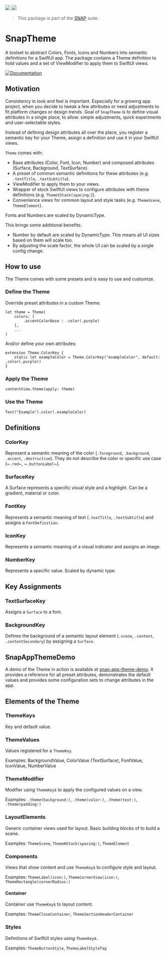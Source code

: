 <!-- Copy badges from SPI -->
[![](https://img.shields.io/endpoint?url=https%3A%2F%2Fswiftpackageindex.com%2Fapi%2Fpackages%2Fsimonnickel%2Fsnap-theme%2Fbadge%3Ftype%3Dplatforms)](https://swiftpackageindex.com/simonnickel/snap-theme)
[![](https://img.shields.io/endpoint?url=https%3A%2F%2Fswiftpackageindex.com%2Fapi%2Fpackages%2Fsimonnickel%2Fsnap-theme%2Fbadge%3Ftype%3Dswift-versions)](https://swiftpackageindex.com/simonnickel/snap-theme) 

> This package is part of the [SNAP](https://github.com/simonnickel/snap-abstract) suite.


# SnapTheme

A toolset to abstract Colors, Fonts, Icons and Numbers into semantic definitions for a SwiftUI app. The package contains a Theme definition to hold values and a set of ViewModifier to apply them to SwiftUI views.


[![Documentation][documentation badge]][documentation] 

[documentation]: https://swiftpackageindex.com/simonnickel/snap-theme/main/documentation/snaptheme
[documentation badge]: https://img.shields.io/badge/Documentation-DocC-blue


## Motivation

Consistency in look and feel is important. Especially for a growing app project, when you decide to tweak a few attributes or need adjustments to fit platform changes or design trends. Goal of `SnapTheme` is to define visual attributes in a single place, to allow: simple adjustments, quick experiments and user-selectable styles. 

Instead of defining design attributes all over the place, you register a semantic key for your Theme, assign a definition and use it in your SwiftUI views.

`Theme` comes with:
 - Base attributes (Color, Font, Icon, Number) and composed attributes (Surface, Background, TextSurface).
 - A preset of common semantic definitions for these attributes (e.g. `.textTitle`, `.textSubtitle`).
 - ViewModifier to apply them to your views.
 - Wrapper of stock SwiftUI views to configure attributes with theme definitions (e.g. `ThemeVStack(spacing:`)).
 - Convenience views for common layout and style tasks (e.g. `ThemeScene`, `ThemeElement`).

Fonts and Numbers are scaled by DynamicType.

This brings some additional benefits: 
 - Number by default are scaled by DynamicType. This means all UI sizes based on them will scale too.
 - By adjusting the scale factor, the whole UI can be scaled by a single config change.
  

## How to use

The Theme comes with some presets and is easy to use and customize.

### Define the Theme
Override preset attributes in a custom Theme:
```
let theme = Theme(
	colors: [
		.accentColorBase : .color(.purple)
	], 
	...
)
```

And/or define your own attributes:
```
extension Theme.ColorKey {
	static let exampleColor = Theme.ColorKey("exampleColor", default: .color(.purple))
}
```

### Apply the Theme
```
contentView.theme(apply: theme)
```

### Use the Theme
```
Text("Example").color(.exampleColor)
```


## Definitions

### ColorKey

Represent a semantic meaning of the color (`.foreground`, `.background`, `.accent`, `.destructive`).
They do not describe the color or specific use case (~`.red`~, ~`.buttonLabel`~).


### SurfaceKey

A Surface represents a specific visual style and a highlight. Can be a gradient, material or color.


### FontKey

Represents a semantic meaning of text (`.textTitle`, `.textSubtitle`) and assigns a `FontDefinition`.


### IconKey

Represents a semantic meaning of a visual indicator and assigns an image.


### NumberKey

Represents a specific value. Scaled by dynamic type.


## Key Assignments

### TextSurfaceKey

Assigns a `Surface` to a font.

### BackgroundKey

Defines the background of a semantic layout element (`.scene`, `.content`, `.contentSecondary`) by assigning a `Surface`.


## SnapAppThemeDemo

A demo of the Theme in action is available at [snap-app-theme-demo](https://github.com/simonnickel/snap-app-theme-demo).
It provides a reference for all preset attributes, demonstrates the default values and provides some configuration sets to change attributes in the app.


## Elements of the Theme 

### ThemeKeys

Key and default value.


### ThemeValues

Values registered for a `ThemeKey`.

Examples: BackgroundValue, ColorValue (TextSurface), FontValue, IconValue, NumberValue 
 
 
### ThemeModifier

Modifier using `ThemeKey`s to apply the configured values on a view. 

Examples: `.theme(background:)`, `.theme(color:)`, `.theme(text:)`, `.theme(padding:)`


### LayoutElements

Generic container views used for layout. Basic building blocks of to build a scene.

Examples: `ThemeScene`, `ThemeHStack(spacing:)`, `ThemeElement` 


### Components

Views that show content and use `ThemeKey`s to configure style and layout.

Examples: `ThemeLabel(icon:)`, `ThemeCornerView(icon:)`, `ThemeRectangle(cornerRadius:)`


#### Container

Container use `ThemeKey`s to layout content.

Examples: `ThemeCloseContainer`, `ThemeSectionHeaderContainer`


### Styles

Definitions of SwiftUI styles using `ThemeKey`s.

Examples: `ThemeButtonStyle`, `ThemeLabelStyleTag`
